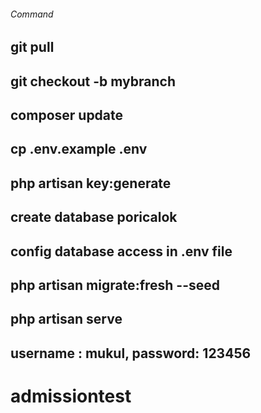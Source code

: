 
###### Command
## git pull
## git checkout -b mybranch
## composer update
## cp .env.example .env
## php artisan key:generate
## create database poricalok
## config database access in .env file
## php artisan migrate:fresh --seed
## php artisan serve
## username : mukul, password: 123456

# admissiontest
